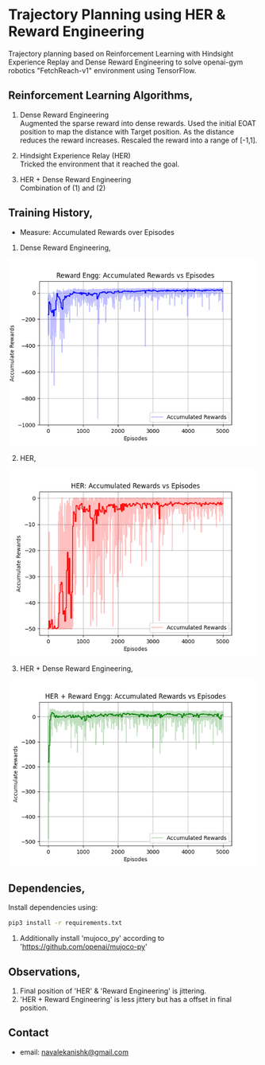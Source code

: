 # Trajectory Planning using HER & Reward Engineering
Trajectory planning based on Reinforcement Learning with Hindsight Experience Replay and Dense Reward Engineering to solve openai-gym robotics "FetchReach-v1" environment using TensorFlow.

## Reinforcement Learning Algorithms,
1. Dense Reward Engineering <br />
    Augmented the sparse reward into dense rewards. Used the initial EOAT position to map the distance with Target position. As the distance reduces the reward increases. Rescaled the reward into a range of [-1,1].

2. Hindsight Experience Relay (HER) <br />
    Tricked the environment that it reached the goal. 

3. HER + Dense Reward Engineering <br />
    Combination of (1) and (2)

## Training History,
* Measure: Accumulated Rewards over Episodes
1. Dense Reward Engineering,
<p ><img src="Test Analysis/Reward Engg: Accumulated Rewards vs Episodes.png" width="500" ></p>

2. HER,
<p ><img src="Test Analysis/HER: Accumulated Rewards vs Episodes.png" width="500" ></p>

3. HER + Dense Reward Engineering,
<p ><img src="Test Analysis/HER + Reward Engg: Accumulated Rewards vs Episodes.png" width="500" ></p>

## Dependencies,
Install dependencies using:
```bash
pip3 install -r requirements.txt 
```
1. Additionally install 'mujoco_py' according to 'https://github.com/openai/mujoco-py'

## Observations,
1. Final position of 'HER' & 'Reward Engineering' is jittering.
2. 'HER + Reward Engineering' is less jittery but has a offset in final position.

## Contact
* email: navalekanishk@gmail.com